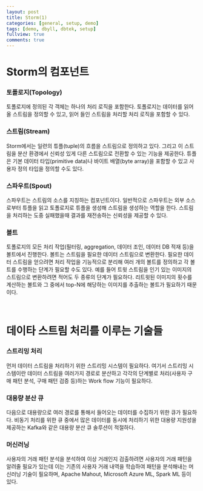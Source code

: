 ```yaml
---
layout: post
title: Storm(1)
categories: [general, setup, demo]
tags: [demo, dbyll, dbtek, setup]
fullview: true
comments: true
---
```



# Storm의 컴포넌트

### 토폴로지(Topology)
토폴로지에 정의된 각 객체는 하나의 처리 로직을 포함한다. 토폴로지는 데이터를 읽어올 스트림을 정의할 수 있고, 읽어 들인 스트림을 처리할 처리 로직을 포함할 수 있다.

### 스트림(Stream)
Storm에서는 일련의 튜플(tuple)의 흐름을 스트림으로 정의하고 있다. 그리고 이 스트림을 분산 환경에서 신뢰성 있게 다른 스트림으로 전환할 수 있는 기능을 제공한다. 튜플은 기본 데이터 타입(primitive data)나 바이트 배열(byte array)을 포함할 수 있고 사용자 정의 타입을 정의할 수도 있다.

### 스파우트(Spout)
스파우트는 스트림의 소스를 지칭하는 컴포넌트이다. 일반적으로 스파우트는 외부 소스로부터 튜플을 읽고 토폴로지로 튜플을 생성해 스트림을 생성하는 역할을 한다. 스트림을 처리하는 도중 실패했을때 결과를 재전송하는 신뢰성을 제공할 수 있다.

### 볼트
토폴로지의 모든 처리 작업(필터링, aggregation, 데이터 조인, 데이터 DB 적재 등)을 볼트에서 진행한다. 볼트는 스트림을 필요한 데이터 스트림으로 변환한다. 필요한 데이터 스트림을 얻으려면 처리 작업을 기능적으로 분리해 여러 개의 볼트를 정의하고 각 볼트를 수행하는 단계가 필요할 수도 있다. 예를 들어 트윗 스트림을 인기 있는 이미지의 스트림으로 변환하려면 적어도 두 종류의 단계가 필요하다. 리트윗된 이미지의 횟수를 계산하는 볼트와 그 중에서 top-N에 해당하는 이미지를 추출하는 볼트가 필요하기 때문이다.

<br>

# 데이타 스트림 처리를 이루는 기술들

### 스트리밍 처리
먼저 데이터 스트림을 처리하기 위한 스트리밍 시스템이 필요하다. 여기서 스트리밍 시스템이란 데이터 스트림을 여러가지 경로로 분산하고 각각의 단계별로 처리(사용자 구매 패턴 분석, 구매 패턴 검증 등)하는 Work flow 기능이 필요하다.

### 대용량 분산 큐
다음으로 대용량으로 여러 경로를 통해서 들어오는 데이터를 수집하기 위한 큐가 필요하다. 비동기 처리를 위한 큐 중에서 많은 데이터를 동시에 처리하기 위한 대용량 지원성을 제공하는 Kafka와 같은 대용량 분산 큐 솔루션이 적절하다.

### 머신러닝
사용자의 거래 패턴 분석을 분석하여 이상 거래인지 검출하려면 사용자의 거래 패턴을 알려줄 필요가 있는데 이는 기존의 사용자 거래 내역을 학습하여 패턴을 분석해내는 머신러닝 기술이 필요하며, Apache Mahout, Microsoft Azure ML, Spark ML 등이 있다.
